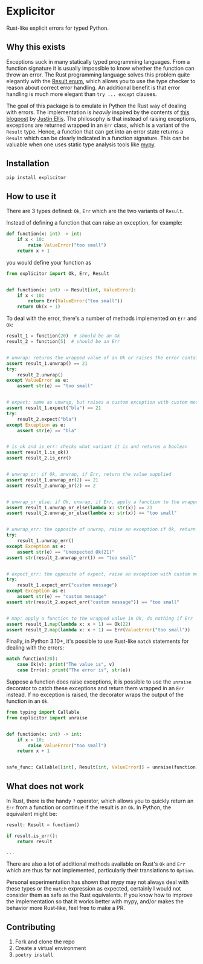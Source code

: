 # Explicitor

Rust-like explicit errors for typed Python.

## Why this exists

Exceptions suck in many statically typed programming languages.
From a function signature it is usually impossible to know whether the function can throw an error.
The Rust programming language solves this problem quite elegantly with the [Result enum](https://doc.rust-lang.org/std/result/enum.Result.html), which allows you to use the type checker to reason about correct error handling.
An additional benefit is that error handling is much more elegant than `try ... except` clauses.

The goal of this package is to emulate in Python the Rust way of dealing with errors.
The implementation is *heavily* inspired by the contents of [this blogpost](https://jellis18.github.io/post/2021-12-13-python-exceptions-rust-go/) by [Justin Ellis](https://github.com/jellis18).
The philosophy is that instead of raising exceptions, exceptions are returned wrapped in an `Err` class, which is a variant of the `Result` type.
Hence, a function that can get into an error state returns a `Result` which can be clearly indicated in a function signature.
This can be valuable when one uses static type analysis tools like [mypy](https://www.mypy-lang.org/).

## Installation

```bash 
pip install explicitor
```


## How to use it

There are 3 types defined: `Ok`, `Err` which are the two variants of `Result`.

Instead of defining a function that can raise an exception, for example:

```python 
def function(x: int) -> int:
    if x < 10:
        raise ValueError("too small")
    return x + 1
```

you would define your function as

```python 
from explicitor import Ok, Err, Result


def function(x: int) -> Result[int, ValueError]:
    if x < 10:
        return Err(ValueError("too small"))
    return Ok(x + 1)
```

To deal with the error, there's a number of methods implemented on `Err` and `Ok`:

```python 
result_1 = function(20)  # should be an Ok
result_2 = function(5)  # should be an Err


# unwrap: returns the wrapped value of an Ok or raises the error contained by an Err
assert result_1.unwrap() == 21
try:
    result_2.unwrap()
except ValueError as e:
    assert str(e) == "too small"


# expect: same as unwrap, but raises a custom exception with custom message
assert result_1.expect("bla") == 21
try:
    result_2.expect("bla")
except Exception as e:
    assert str(e) == "bla"


# is_ok and is_err: checks what variant it is and returns a boolean
assert result_1.is_ok()
assert result_2.is_err()


# unwrap_or: if Ok, unwrap, if Err, return the value supplied
assert result_1.unwrap_or(2) == 21
assert result_2.unwrap_or(2) == 2


# unwrap_or_else: if Ok, unwrap, if Err, apply a function to the wrapped error and return it
assert result_1.unwrap_or_else(lambda x: str(x)) == 21
assert result_2.unwrap_or_else(lambda x: str(x)) == "too small"


# unwrap_err: the opposite of unwrap, raise an exception if Ok, return the wrapped Exception if Err
try:
    result_1.unwrap_err()
except Exception as e:
    assert str(e) == "Unexpected Ok(21)"
assert str(result_2.unwrap_err()) == "too small"


# expect_err: the opposite of expect, raise an exception with custom message if Ok, return the wrapped Exception if Err
try:
    result_1.expect_err("custom message")
except Exception as e:
    assert str(e) == "custom message"
assert str(result_2.expect_err("custom message")) == "too small"


# map: apply a function to the wrapped value in Ok, do nothing if Err
assert result_1.map(lambda x: x + 1) == Ok(22)
assert result_2.map(lambda x: x + 1) == Err(ValueError("too small"))
```

Finally, in Python 3.10+, it's possible to use Rust-like `match` statements for dealing with the errors:

```python 
match function(20):
    case Ok(v): print("The value is", v)
    case Err(e): print("The error is", str(e))
```

Suppose a function does raise exceptions, it is possible to use the `unraise` decorator to catch these exceptions and return them wrapped in an `Err` instead.
If no exception is raised, the decorator wraps the output of the function in an `Ok`.

```python 
from typing import Callable
from explicitor import unraise


def function(x: int) -> int:
    if x < 10:
        raise ValueError("too small")
    return x + 1


safe_func: Callable[[int], Result[int, ValueError]] = unraise(function)
```

## What does not work
In Rust, there is the handy `?` operator, which allows you to quickly return an `Err` from a function or continue if the result is an `Ok`.
In Python, the equivalent might be:

```python
result: Result = function()

if result.is_err():
    return result

...
```

There are also a lot of additional methods available on Rust's `Ok` and `Err` which are thus far not implemented, particularly their translations to `Option`.

Personal experimentation has shown that mypy may not always deal with these types or the `match` expression as expected, certainly I would not consider them as safe as the Rust equivalents.
If you know how to improve the implementation so that it works better with mypy, and/or makes the behavior more Rust-like, feel free to make a PR.


## Contributing
1. Fork and clone the repo
2. Create a virtual environment
3. `poetry install`
